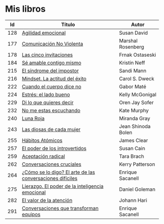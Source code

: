 # Mis libros


| Id | Título | Autor |
|-|-|-|
|128| [Agilidad emocional](./autoayuda/agilidad-emocional.md) | Susan David |
|177| [Comunicación No Violenta](./autoayuda/comunicacion-no-violenta-un-lenguaje-de-vida.md) | Marshal Rosenberg |
|178| [Las cinco invitaciones](./autoayuda/las-cinco-invitaciones.md) | Frnak Ostaseski |
|184| [Sé amable contigo mismo](./Mindfulness/se-amable-contigo-mismo.md) | Kristin Neff |
|215| [El síndrome del impostor](./autoayuda/el-sindrome-del-impostor.md) | Sandi Mann |
|216| [Mindset. La actitud del éxito](./autoayuda/minset-la-actitud-del-exito.md) | Carol S. Dweck |
|222| [Cuando el cuerpo dice no](./neurociencia/cuando-el-cuerpo-dice-no.md) | Gabor Maté |
|224| [Estrés: el lado bueno](./autoayuda/estres-el-lado-bueno.md) | Kelly McGonigal |
|229| [Di lo que quieres decir](./autoayuda/Di-lo-que-quieres-decir.md) | Oren Jay Sofer |
|232| [No me estas escuchando](./autoayuda/no-me-estas-escuchando.md) | Kate Murphy |
|240| [Luna Roja](./psicologia/luna-roja.md) | Miranda Gray |
|243| [Las diosas de cada mujer](./psicologia/las-diosas-de-cada-mujer.md) | Jean Shinoda Bolen |
|255| [Hábitos Atómicos](./autoayuda/habitos-atomicos.md) | James Clear |
|257| [El poder de los introvertidos](./autoayuda/el-poder-de-los-introvertidos.md) | Susan Cain |
|259| [Aceptación radical](./Mindfulness/aceptacion-radical.md) | Tara Brach |
|262| [Conversaciones cruciales](./autoayuda/conversaciones-cruciales.md) | Kerry Patterson |
|264| [¿Cómo se lo digo? El arte de las conversaciones difíciles](./autoayuda/como-se-lo-digo.md) | Enrique Sacanell |
|275| [Lierazgo. El poder de la inteligencia emocional](./empresa/liderazgo-el-poder-de-la-inteligencia-emocional.md) | Daniel Goleman |
|282| [El valor de la atención](./empresa/el-valor-de-la-atencion.md) | Johann Hari |
|291| [Conversaciones que transforman equipos](./empresa/conversaciones-que-transforman-equipos.md) | Enrique Sacanell |